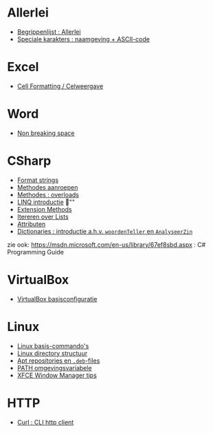 # Allerlei

- [Begrippenlijst : Allerlei](Begrippenlijst/Allerlei.md)
- [Speciale karakters : naamgeving + ASCII-code](Begrippenlijst/SpecialeKarakters.md)

# Excel

- [Cell Formatting / Celweergave](Excel/CellFormatting.md)

# Word

- [Non breaking space](http://wordribbon.tips.net/T013071_Inserting_a_Non-Breaking_Space.html)

# CSharp

- [Format strings](CSharp/FormatStrings.md)
- [Methodes aanroepen](CSharp/MethodesAanroepen.md)
- [Methodes : overloads](CSharp/MethodesOverloads.md)
- [LINQ introductie](CSharp/LINQIntro.md) :construction:""
- [Extension Methods](CSharp/ExtensionMethods.md)
- [Itereren over Lists](CSharp/IterateLists.md)
- [Attributen](CSharp/Attributen.md)
- [Dictionaries : introductie a.h.v. `woordenTeller` en `AnalyseerZin`](CSharp/DictionaryIntro.md)

zie ook: https://msdn.microsoft.com/en-us/library/67ef8sbd.aspx : C# Programming Guide

# VirtualBox

- [VirtualBox basisconfiguratie](VirtualBox/Basis.md)

# Linux

- [Linux basis-commando's](Linux/BasicCmds.md)
- [Linux directory structuur](Linux/Directories.md)
- [Apt repositories en `.deb`-files](Linux/Apt.md)
- [PATH omgevingsvariabele](Linux/Path.md)
- [XFCE Window Manager tips](Linux/Xfce.md)

# HTTP

- [Curl : CLI http client](Http/Curl.md)

